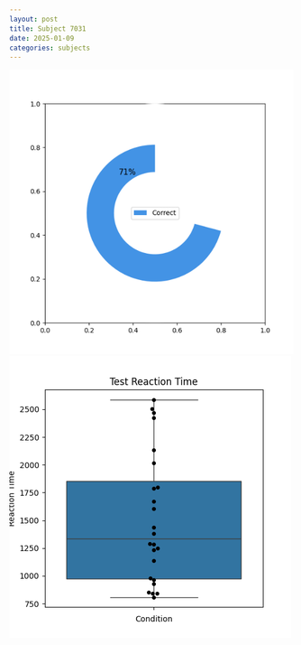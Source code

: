 ```yaml
---
layout: post
title: Subject 7031
date: 2025-01-09
categories: subjects
---
```


![](data/7031/run-22/7031_FN_acc_test.png)
![](data/7031/run-22/7031_FN_rt.png)
